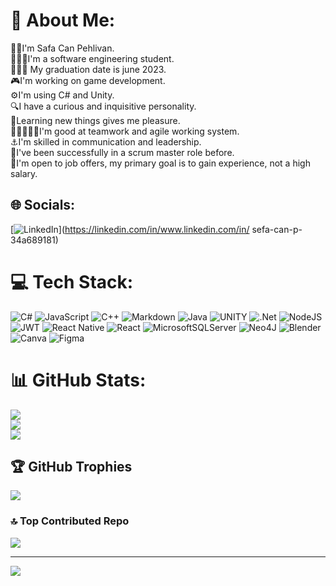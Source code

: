 # 💫 About Me:
👦🏻I'm Safa Can Pehlivan.<br>👨🏻‍💻I'm a software engineering student.<br>👨🏻‍🎓 My graduation date is june 2023.<br>🎮I'm working on game development.<br>⚙️I'm using C# and Unity.<br>🔍I have a curious and inquisitive personality.<br>📝Learning new things gives me pleasure.<br>🧑🏼‍🤝‍🧑🏼I'm good at teamwork and agile working system.<br>⚓️I'm skilled in communication and leadership.<br>🤵I've been successfully in a scrum master role before.<br>🙏I'm open to job offers, my primary goal is to gain experience, not a high salary.


## 🌐 Socials:
[![LinkedIn](https://img.shields.io/badge/LinkedIn-%230077B5.svg?logo=linkedin&logoColor=white)](https://linkedin.com/in/www.linkedin.com/in/ sefa-can-p-34a689181) 

# 💻 Tech Stack:
![C#](https://img.shields.io/badge/c%23-%23239120.svg?style=for-the-badge&logo=c-sharp&logoColor=white) ![JavaScript](https://img.shields.io/badge/javascript-%23323330.svg?style=for-the-badge&logo=javascript&logoColor=%23F7DF1E) ![C++](https://img.shields.io/badge/c++-%2300599C.svg?style=for-the-badge&logo=c%2B%2B&logoColor=white) ![Markdown](https://img.shields.io/badge/markdown-%23000000.svg?style=for-the-badge&logo=markdown&logoColor=white) ![Java](https://img.shields.io/badge/java-%23ED8B00.svg?style=for-the-badge&logo=java&logoColor=white) ![UNITY](https://img.shields.io/badge/Unity-%2320232a.svg?style=for-the-badge&logo=unity&logoColor=white) ![.Net](https://img.shields.io/badge/.NET-5C2D91?style=for-the-badge&logo=.net&logoColor=white) ![NodeJS](https://img.shields.io/badge/node.js-6DA55F?style=for-the-badge&logo=node.js&logoColor=white) ![JWT](https://img.shields.io/badge/JWT-black?style=for-the-badge&logo=JSON%20web%20tokens) ![React Native](https://img.shields.io/badge/react_native-%2320232a.svg?style=for-the-badge&logo=react&logoColor=%2361DAFB) ![React](https://img.shields.io/badge/react-%2320232a.svg?style=for-the-badge&logo=react&logoColor=%2361DAFB) ![MicrosoftSQLServer](https://img.shields.io/badge/Microsoft%20SQL%20Sever-CC2927?style=for-the-badge&logo=microsoft%20sql%20server&logoColor=white) 	![Neo4J](https://img.shields.io/badge/Neo4j-008CC1?style=for-the-badge&logo=neo4j&logoColor=white) ![Blender](https://img.shields.io/badge/blender-%23F5792A.svg?style=for-the-badge&logo=blender&logoColor=white) ![Canva](https://img.shields.io/badge/Canva-%2300C4CC.svg?style=for-the-badge&logo=Canva&logoColor=white) 	![Figma](https://img.shields.io/badge/figma-%23F24E1E.svg?style=for-the-badge&logo=figma&logoColor=white)
# 📊 GitHub Stats:
![](https://github-readme-stats.vercel.app/api?username=Sefa4177&theme=dark&hide_border=false&include_all_commits=false&count_private=false)<br/>
![](https://github-readme-streak-stats.herokuapp.com/?user=Sefa4177&theme=dark&hide_border=false)<br/>
![](https://github-readme-stats.vercel.app/api/top-langs/?username=Sefa4177&theme=dark&hide_border=false&include_all_commits=false&count_private=false&layout=compact)

## 🏆 GitHub Trophies
![](https://github-profile-trophy.vercel.app/?username=Sefa4177&theme=radical&no-frame=false&no-bg=true&margin-w=4)

### 🔝 Top Contributed Repo
![](https://github-contributor-stats.vercel.app/api?username=Sefa4177&limit=5&theme=dark&combine_all_yearly_contributions=true)

---
[![](https://visitcount.itsvg.in/api?id=Sefa4177&icon=0&color=0)](https://visitcount.itsvg.in)

<!-- Proudly created with GPRM ( https://gprm.itsvg.in ) -->
